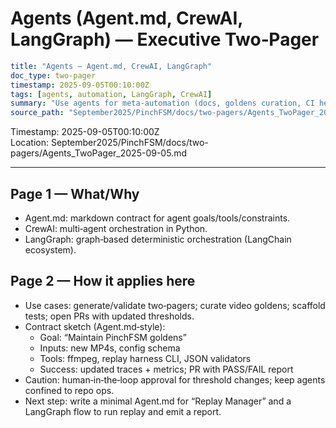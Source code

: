 Agents (Agent.md, CrewAI, LangGraph) — Executive Two‑Pager
==========================================================

```yaml
title: "Agents — Agent.md, CrewAI, LangGraph"
doc_type: two-pager
timestamp: 2025-09-05T00:10:00Z
tags: [agents, automation, LangGraph, CrewAI]
summary: "Use agents for meta‑automation (docs, goldens curation, CI helpers), not runtime gesture processing."
source_path: "September2025/PinchFSM/docs/two-pagers/Agents_TwoPager_2025-09-05.md"
```

Timestamp: 2025-09-05T00:10:00Z  
Location: September2025/PinchFSM/docs/two-pagers/Agents_TwoPager_2025-09-05.md

---

Page 1 — What/Why
-----------------

- Agent.md: markdown contract for agent goals/tools/constraints.
- CrewAI: multi‑agent orchestration in Python.
- LangGraph: graph‑based deterministic orchestration (LangChain ecosystem).

Page 2 — How it applies here
----------------------------

- Use cases: generate/validate two‑pagers; curate video goldens; scaffold tests; open PRs with updated thresholds.
- Contract sketch (Agent.md‑style):
  - Goal: “Maintain PinchFSM goldens”
  - Inputs: new MP4s, config schema
  - Tools: ffmpeg, replay harness CLI, JSON validators
  - Success: updated traces + metrics; PR with PASS/FAIL report
- Caution: human‑in‑the‑loop approval for threshold changes; keep agents confined to repo ops.
- Next step: write a minimal Agent.md for “Replay Manager” and a LangGraph flow to run replay and emit a report.
